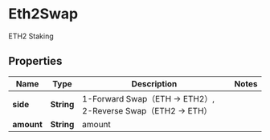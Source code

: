 
# Eth2Swap

ETH2 Staking

## Properties

Name | Type | Description | Notes
------------ | ------------- | ------------- | -------------
**side** | **String** | 1-Forward Swap（ETH -&gt; ETH2）, 2-Reverse Swap（ETH2 -&gt; ETH） | 
**amount** | **String** | amount | 

